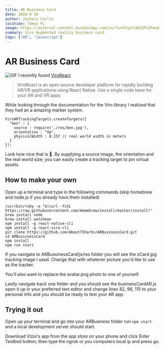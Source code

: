 ```yaml
---
title: AR Business Card
date: 2020-9-16
author: Zachary Carlin
location: Tampa FL
image: https://external-content.duckduckgo.com/iu/?u=https%3A%2F%2Fmedia1.s-nbcnews.com%2Fj%2Fnewscms%2F2017_37%2F2152646%2F170912-augmented-reality-mn-1555_ef744fbb489d79f4a3668d5b7560dd5b.fit-760w.jpg&f=1&nofb=1
summary: Viro Augmented reality business card
tags: ["AR", "Javascript"]
---
```


# AR Business Card

![GIF](https://imgur.com/jujybPg.gif)
I recently found [ViroReact](https://viromedia.com/viroreact/)

> ViroReact is an open source developer platform for rapidly building AR/VR applications using React Native. Use a single code base for your AR and VR apps

While looking through the documentation for the Viro library I realized that they had an a amazing marker system.

```
ViroARTrackingTargets.createTargets({
  "ben" : {
    source : require('./res/ben.jpg'),
    orientation : "Up",
    physicalWidth : 0.157 // real world width in meters
  }
});
```

Look how nice that is 🤯. By supplying a source image, the orientation and the real world size; you can easily create a tracking target to pin virtual assets.

## How to make your own

Open up a terminal and type in the following commands (skip homebrew and node.js if you already have them installed)

```
/usr/bin/ruby -e "$(curl -fsSL https://raw.githubusercontent.com/Homebrew/install/master/install)"
brew install node
brew install watchman
npm install -g react-native-cli
npm install -g react-viro-cli
git clone https://github.com/About7Sharks/ARBusinessCard.git
cd ARBussinessCard
npm install
npm run start
```

If you navigate to ARBussinessCard/js/res folder you will see the zCard.jpg tracking image I used. Change that with whatever picture you'd like to use as the tracker.

You'll also want to replace the avatar.png photo to one of yourself.

Lastly navigate back one folder and you should see the businessCardAR.js open it up in your preferred text editor and change lines 82, 96, 115 to your personal info and you should be ready to test your AR app.

## Trying it out

Open up your terminal and go into your ARBusiness folder run `npm start` and a local development server should start.

Download Vizio's app from the app store on your phone and click Enter Testbed button; then type the ngrok or you computers local ip and press go.
